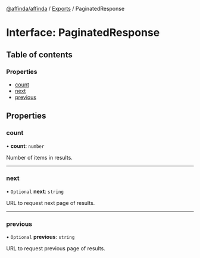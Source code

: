 [@affinda/affinda](../README.md) / [Exports](../modules.md) / PaginatedResponse

# Interface: PaginatedResponse

## Table of contents

### Properties

- [count](PaginatedResponse.md#count)
- [next](PaginatedResponse.md#next)
- [previous](PaginatedResponse.md#previous)

## Properties

### count

• **count**: `number`

Number of items in results.

___

### next

• `Optional` **next**: `string`

URL to request next page of results.

___

### previous

• `Optional` **previous**: `string`

URL to request previous page of results.
